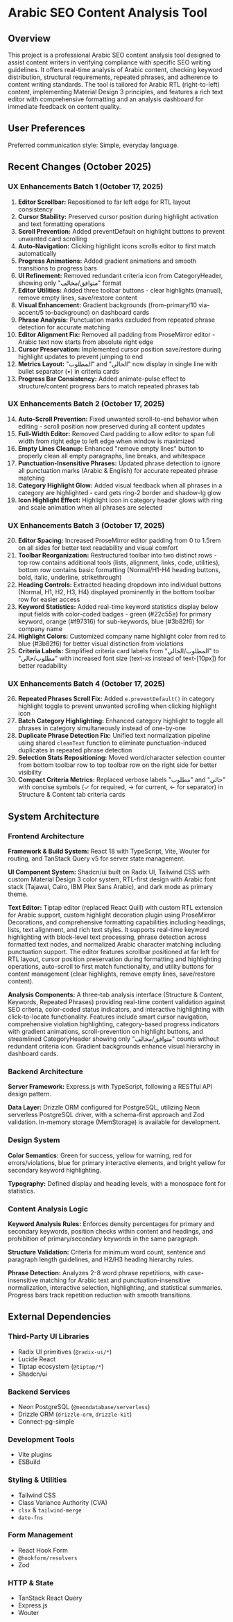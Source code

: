 # Arabic SEO Content Analysis Tool

## Overview

This project is a professional Arabic SEO content analysis tool designed to assist content writers in verifying compliance with specific SEO writing guidelines. It offers real-time analysis of Arabic content, checking keyword distribution, structural requirements, repeated phrases, and adherence to content writing standards. The tool is tailored for Arabic RTL (right-to-left) content, implementing Material Design 3 principles, and features a rich text editor with comprehensive formatting and an analysis dashboard for immediate feedback on content quality.

## User Preferences

Preferred communication style: Simple, everyday language.

## Recent Changes (October 2025)

### UX Enhancements Batch 1 (October 17, 2025)
1. **Editor Scrollbar:** Repositioned to far left edge for RTL layout consistency
2. **Cursor Stability:** Preserved cursor position during highlight activation and text formatting operations
3. **Scroll Prevention:** Added preventDefault on highlight buttons to prevent unwanted card scrolling
4. **Auto-Navigation:** Clicking highlight icons scrolls editor to first match automatically
5. **Progress Animations:** Added gradient animations and smooth transitions to progress bars
6. **UI Refinement:** Removed redundant criteria icon from CategoryHeader, showing only "متوافق/مخالف" format
7. **Editor Utilities:** Added three toolbar buttons - clear highlights (manual), remove empty lines, save/restore content
8. **Visual Enhancement:** Gradient backgrounds (from-primary/10 via-accent/5 to-background) on dashboard cards
9. **Phrase Analysis:** Punctuation marks excluded from repeated phrase detection for accurate matching
10. **Editor Alignment Fix:** Removed all padding from ProseMirror editor - Arabic text now starts from absolute right edge
11. **Cursor Preservation:** Implemented cursor position save/restore during highlight updates to prevent jumping to end
12. **Metrics Layout:** "المطلوب" and "الحالي" now display in single line with bullet separator (•) in criteria cards
13. **Progress Bar Consistency:** Added animate-pulse effect to structure/content progress bars to match repeated phrases tab

### UX Enhancements Batch 2 (October 17, 2025)
14. **Auto-Scroll Prevention:** Fixed unwanted scroll-to-end behavior when editing - scroll position now preserved during all content updates
15. **Full-Width Editor:** Removed Card padding to allow editor to span full width from right edge to left edge when window is maximized
16. **Empty Lines Cleanup:** Enhanced "remove empty lines" button to properly clean all empty paragraphs, line breaks, and whitespace
17. **Punctuation-Insensitive Phrases:** Updated phrase detection to ignore all punctuation marks (Arabic & English) for accurate repeated phrase matching
18. **Category Highlight Glow:** Added visual feedback when all phrases in a category are highlighted - card gets ring-2 border and shadow-lg glow
19. **Icon Highlight Effect:** Highlight icon in category header glows with ring and scale animation when all phrases are selected

### UX Enhancements Batch 3 (October 17, 2025)
20. **Editor Spacing:** Increased ProseMirror editor padding from 0 to 1.5rem on all sides for better text readability and visual comfort
21. **Toolbar Reorganization:** Restructured toolbar into two distinct rows - top row contains additional tools (lists, alignment, links, code, utilities), bottom row contains basic formatting (Normal/H1-H4 heading buttons, bold, italic, underline, strikethrough)
22. **Heading Controls:** Extracted heading dropdown into individual buttons (Normal, H1, H2, H3, H4) displayed prominently in the bottom toolbar row for easier access
23. **Keyword Statistics:** Added real-time keyword statistics display below input fields with color-coded badges - green (#22c55e) for primary keyword, orange (#f97316) for sub-keywords, blue (#3b82f6) for company name
24. **Highlight Colors:** Customized company name highlight color from red to blue (#3b82f6) for better visual distinction from violations
25. **Criteria Labels:** Simplified criteria card labels from "المطلوب/الحالي" to "مطلوب/حالي" with increased font size (text-xs instead of text-[10px]) for better readability

### UX Enhancements Batch 4 (October 17, 2025)
26. **Repeated Phrases Scroll Fix:** Added `e.preventDefault()` in category highlight toggle to prevent unwanted scrolling when clicking highlight icon
27. **Batch Category Highlighting:** Enhanced category highlight to toggle all phrases in category simultaneously instead of one-by-one
28. **Duplicate Phrase Detection Fix:** Unified text normalization pipeline using shared `cleanText` function to eliminate punctuation-induced duplicates in repeated phrase detection
29. **Selection Stats Repositioning:** Moved word/character selection counter from bottom toolbar row to top toolbar row on the right side for better visibility
30. **Compact Criteria Metrics:** Replaced verbose labels "مطلوب" and "حالي" with concise symbols (✓ for required, → for current, ← for separator) in Structure & Content tab criteria cards

## System Architecture

### Frontend Architecture

**Framework & Build System:** React 18 with TypeScript, Vite, Wouter for routing, and TanStack Query v5 for server state management.

**UI Component System:** Shadcn/ui built on Radix UI, Tailwind CSS with custom Material Design 3 color system, RTL-first design with Arabic font stack (Tajawal, Cairo, IBM Plex Sans Arabic), and dark mode as primary theme.

**Text Editor:** Tiptap editor (replaced React Quill) with custom RTL extension for Arabic support, custom highlight decoration plugin using ProseMirror Decorations, and comprehensive formatting capabilities including headings, lists, text alignment, and rich text styles. It supports real-time keyword highlighting with block-level text processing, phrase detection across formatted text nodes, and normalized Arabic character matching including punctuation support. The editor features scrollbar positioned at far left for RTL layout, cursor position preservation during formatting and highlighting operations, auto-scroll to first match functionality, and utility buttons for content management (clear highlights, remove empty lines, save/restore content).

**Analysis Components:** A three-tab analysis interface (Structure & Content, Keywords, Repeated Phrases) providing real-time content validation against SEO criteria, color-coded status indicators, and interactive highlighting with click-to-locate functionality. Features include smart cursor navigation, comprehensive violation highlighting, category-based progress indicators with gradient animations, scroll-prevention on highlight buttons, and streamlined CategoryHeader showing only "متوافق/مخالف" counts without redundant criteria icon. Gradient backgrounds enhance visual hierarchy in dashboard cards.

### Backend Architecture

**Server Framework:** Express.js with TypeScript, following a RESTful API design pattern.

**Data Layer:** Drizzle ORM configured for PostgreSQL, utilizing Neon serverless PostgreSQL driver, with a schema-first approach and Zod validation. In-memory storage (MemStorage) is available for development.

### Design System

**Color Semantics:** Green for success, yellow for warning, red for errors/violations, blue for primary interactive elements, and bright yellow for secondary keyword highlighting.

**Typography:** Defined display and heading levels, with a monospace font for statistics.

### Content Analysis Logic

**Keyword Analysis Rules:** Enforces density percentages for primary and secondary keywords, position checks within content and headings, and prohibition of primary/secondary keywords in the same paragraph.

**Structure Validation:** Criteria for minimum word count, sentence and paragraph length guidelines, and H2/H3 heading hierarchy rules.

**Phrase Detection:** Analyzes 2-8 word phrase repetitions, with case-insensitive matching for Arabic text and punctuation-insensitive normalization, interactive selection, highlighting, and statistical summaries. Progress bars track repetition reduction with smooth transitions.

## External Dependencies

### Third-Party UI Libraries
- Radix UI primitives (`@radix-ui/*`)
- Lucide React
- Tiptap ecosystem (`@tiptap/*`)
- Shadcn/ui

### Backend Services
- Neon PostgreSQL (`@neondatabase/serverless`)
- Drizzle ORM (`drizzle-orm`, `drizzle-kit`)
- Connect-pg-simple

### Development Tools
- Vite plugins
- ESBuild

### Styling & Utilities
- Tailwind CSS
- Class Variance Authority (CVA)
- `clsx` & `tailwind-merge`
- `date-fns`

### Form Management
- React Hook Form
- `@hookform/resolvers`
- Zod

### HTTP & State
- TanStack React Query
- Express.js
- Wouter